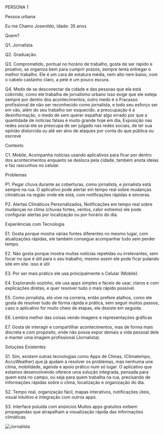 PERSONA 1

Pessoa urbana 

Eu me Chamo Josenildo, Idade: 35 anos
 
Quem?

Q1. Jornalista.

Q2. Graduação.

Q3. Comprometido, pontual no horário de trabalho, gosta de ser rápido e proativo, se organiza bem para cumprir prazos, sempre tenta entregar o melhor trabalho. Ele é um cara de estatura média, nem alto nem baixo, com o cabelo castanho claro,  a pele é um pouco escura.

Q4. Medo de se desconectar da cidade e das pessoas que ela está cobrindo, como ele trabalha de  jornalismo urbano isso exige que ele esteja sempre por dentro dos acontecimentos, outro medo é o Fracasso profissional de não ser reconhecido como jornalista, e todo seu esforço ser em vão, além do seu trabalho ser esquecido. a preocupação é a desinformação, o medo de sem querer espalhar algo errado por que a quantidade de notícias falsas é muito grande hoje em dia, Exposição nas redes sociai  ele se preocupa de ser julgado nas redes sociais, de ter sua opinião distorcida ou até ser alvo de ataques por conta do que pública ou escreve


Contexto

C1. Mobile, Acompanha notícias usando aplicativos para ficar por dentro dos acontecimentos enquanto se desloca pela cidade,  também anota ideias e faz rascunhos no celular.


Problemas

P1. Pegar chuva durante as coberturas, como jornalista,  e jornalista está sempre na rua. O aplicativo pode alertar em tempo real sobre mudanças climáticas na região onde ele está, com notificações rápidas e sinceras.

P2. Alertas Climáticos Personalizados, Notificações em tempo real sobre mudanças no clima (chuvas fortes, ventos, calor extremo) ele  pode configurar alertas por localização ou por horário do dia.


Experiências com Tecnologia

E1. Gosta porque mostra várias fontes diferentes no mesmo lugar, com atualizações rápidas, ele também consegue acompanhar tudo sem perder tempo.

E2. Não gosta porque mostra muitas notícias repetidas ou irrelevantes, sem focar no que é útil para o seu trabalho, mesmo assim ele pode ficar pulando site em site. isso é útil 

E3. Por ser mais prático ele usa principalmente o Celular (Mobile).

E4. Explorando sozinho, ele usa apps simples e fáceis de usar, claros e com explicações diretas, e quer resolver tudo o mais rápido possível.

E5. Como jornalista, ele vive na correria, então prefere atalhos, como  ele gosta de resolver tudo de forma rápida e prática, sem seguir muitos passos, caso o aplicativo for muito cheio de etapas, ele desiste em seguida.

E6. Lembra melhor das coisas vendo imagens e representações gráficas

E7. Gosta de interagir e compartilhar acontecimentos, mas de forma mais discreta e com propósito, onde não possa expor demais a vida pessoal dele e manter uma imagem profissional (Jornalista).


Soluções Existentes

S1. Sim, existem outras tecnologias como Apps de Climas, (Climatempo, AccuWeather)   que já ajudam a resolver os problemas, mas nenhuma une clima, mobilidade, agenda e apoio prático num só lugar.
 O aplicativo que estamos desenvolvendo oferece uma solução integrada, pensada para quem está no campo, ou seja para quem trabalha na rua, precisando de informações rápidas sobre o clima, localização e organização do dia.

S2. Tempo real, organização fácil, mapas interativos, notificações úteis, visual intuitivo e integração com outros apps.

S3. Interface poluída com anúncios Muitos apps gratuitos exibem propagandas que atrapalham a visualização rápida das informações climáticas.

![Jornalista](https://github.com/user-attachments/assets/bf935c24-225f-4787-97d1-72371e4c3e90)



